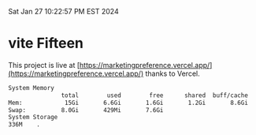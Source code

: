 Sat Jan 27 10:22:57 PM EST 2024

# vite Fifteen


This project is live at [https://marketingpreference.vercel.app/](https://marketingpreference.vercel.app/) thanks to Vercel.

```bash
System Memory
               total        used        free      shared  buff/cache   available
Mem:            15Gi       6.6Gi       1.6Gi       1.2Gi       8.6Gi       8.7Gi
Swap:          8.0Gi       429Mi       7.6Gi
System Storage
336M	.
```
```bash

